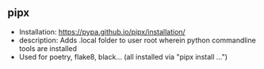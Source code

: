 ## pipx
- Installation: https://pypa.github.io/pipx/installation/
- description: Adds .local folder to user root wherein python commandline tools are installed
- Used for poetry, flake8, black... (all installed via "pipx install ...")

